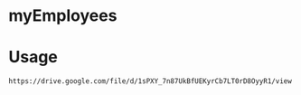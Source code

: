 # myEmployees

# Usage


```md
https://drive.google.com/file/d/1sPXY_7n87UkBfUEKyrCb7LT0rD8OyyR1/view
   ```
